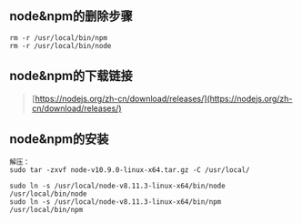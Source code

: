 ## node&npm的删除步骤
```shell
rm -r /usr/local/bin/npm
rm -r /usr/local/bin/node
```
## node&npm的下载链接
> [https://nodejs.org/zh-cn/download/releases/](https://nodejs.org/zh-cn/download/releases/)

## node&npm的安装
```shell
解压：
sudo tar -zxvf node-v10.9.0-linux-x64.tar.gz -C /usr/local/

sudo ln -s /usr/local/node-v8.11.3-linux-x64/bin/node /usr/local/bin/node 
sudo ln -s /usr/local/node-v8.11.3-linux-x64/bin/npm /usr/local/bin/npm 
```
